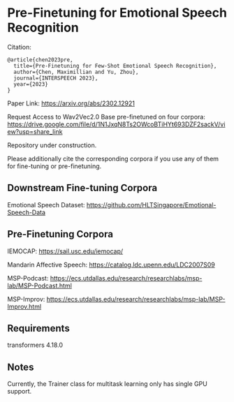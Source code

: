 # Pre-Finetuning for Emotional Speech Recognition

Citation:

```
@article{chen2023pre,
  title={Pre-Finetuning for Few-Shot Emotional Speech Recognition},
  author={Chen, Maximillian and Yu, Zhou},
  journal={INTERSPEECH 2023},
  year={2023}
}
```

Paper Link: https://arxiv.org/abs/2302.12921

Request Access to Wav2Vec2.0 Base pre-finetuned on four corpora: https://drive.google.com/file/d/1N1JxqN8Ts2OWcoBTiHYt693DZF2sackV/view?usp=share_link

Repository under construction.

Please additionally cite the corresponding corpora if you use any of them for fine-tuning or pre-finetuning.

## Downstream Fine-tuning Corpora

Emotional Speech Dataset: https://github.com/HLTSingapore/Emotional-Speech-Data

## Pre-Finetuning Corpora

IEMOCAP: https://sail.usc.edu/iemocap/

Mandarin Affective Speech: https://catalog.ldc.upenn.edu/LDC2007S09

MSP-Podcast: https://ecs.utdallas.edu/research/researchlabs/msp-lab/MSP-Podcast.html

MSP-Improv: https://ecs.utdallas.edu/research/researchlabs/msp-lab/MSP-Improv.html

## Requirements

transformers 4.18.0

## Notes

Currently, the Trainer class for multitask learning only has single GPU support.
